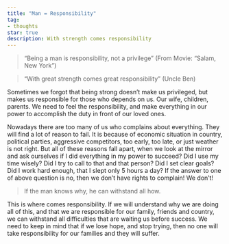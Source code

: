 ```yaml
---
title: "Man = Responsibility"
tag:
- thoughts
star: true
description: With strength comes responsibility
---
```

> “Being a man is responsibility, not a privilege” (From Movie: “Salam, New York”)

> “With great strength comes great responsibility” (Uncle Ben)

Sometimes we forgot that being strong doesn’t make us privileged, but makes us responsible for those who depends on us. Our wife, children, parents. We need to feel the responsibility, and make everything in our power to accomplish the duty in front of our loved ones.

Nowadays there are too many of us who complains about everything. They will find a lot of reason to fail. It is because of economic situation in country, political parties, aggressive competitors, too early, too late, or just weather is not right. But all of these reasons fall apart, when we look at the mirror and ask ourselves if I did everything in my power to succeed? Did I use my time wisely? Did I try to call to that and that person? Did I set clear goals? Did I work hard enough, that I slept only 5 hours a day? If the answer to one of above question is no, then we don’t have rights to complain! We don’t!

> If the man knows why, he can withstand all how.

This is where comes responsibility. If we will understand why we are doing all of this, and that we are responsible for our family, friends and country, we can withstand all difficulties that are waiting us before success. We need to keep in mind that if we lose hope, and stop trying, then no one will take responsibility for our families and they will suffer.